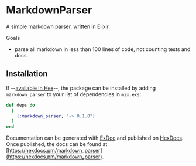 # MarkdownParser

A simple markdown parser, written in Elixir.

Goals
* parse all markdown in less than 100 lines of code, not counting tests and docs

## Installation

If --[available in Hex](https://hex.pm/docs/publish)--, the package can be installed
by adding `markdown_parser` to your list of dependencies in `mix.exs`:

```elixir
def deps do
  [
    {:markdown_parser, "~> 0.1.0"}
  ]
end
```

Documentation can be generated with [ExDoc](https://github.com/elixir-lang/ex_doc)
and published on [HexDocs](https://hexdocs.pm). Once published, the docs can
be found at [https://hexdocs.pm/markdown_parser](https://hexdocs.pm/markdown_parser).

